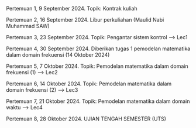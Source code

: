 Pertemuan 1, 9 September 2024. Topik: Kontrak kuliah

Pertemuan 2, 16 September 2024. Libur perkuliahan (Maulid Nabi Muhammad SAW) 

Pertemuan 3, 23 September 2024. Topik: Pengantar sistem kontrol --> Lec1

Pertemuan 4, 30 September 2024. Diberikan tugas 1 pemodelan matematika dalam domain frekuensi (14 Oktober 2024)

Pertemuan 5, 7 Oktober 2024. Topik: Pemodelan matematika dalam domain frekuensi (1) --> Lec2

Pertemuan 6, 14 Oktober 2024. Topik: Pemodelan matematika dalam domain frekuensi (2) --> Lec3

Pertemuan 7, 21 Oktober 2024. Topik: Pemodelan matematika dalam domain waktu --> Lec4

Pertemuan 8, 28 Oktober 2024. UJIAN TENGAH SEMESTER (UTS)
